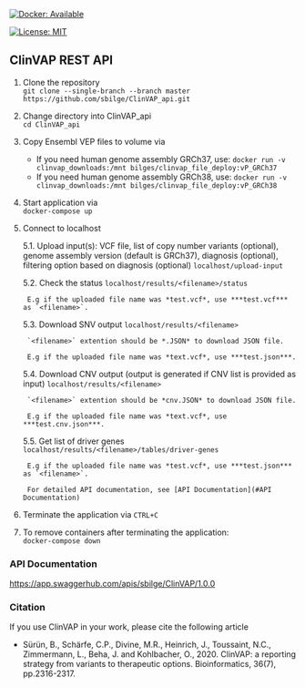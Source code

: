 
[![Docker: Available](https://img.shields.io/badge/hosted-docker--hub-blue.svg)](https://cloud.docker.com/u/personalizedoncology/repository/list)

[![License: MIT](https://img.shields.io/badge/License-MIT-yellow.svg)](https://opensource.org/licenses/MIT)  

## ClinVAP REST API

1. Clone the repository  
`git clone --single-branch --branch master https://github.com/sbilge/ClinVAP_api.git`

2. Change directory into ClinVAP_api  
`cd ClinVAP_api`

3. Copy Ensembl VEP files to volume via

    * If you need human genome assembly GRCh37, use: `docker run -v clinvap_downloads:/mnt bilges/clinvap_file_deploy:vP_GRCh37`
    * If you need human genome assembly GRCh38, use: `docker run -v clinvap_downloads:/mnt bilges/clinvap_file_deploy:vP_GRCh38`

4. Start application via  
`docker-compose up`

5. Connect to localhost

	5.1. Upload input(s): VCF file, list of copy number variants (optional), genome assembly version (default is GRCh37), diagnosis (optional), filtering option based on diagnosis (optional) 
    `localhost/upload-input`   

    5.2. Check the status
    `localhost/results/<filename>/status`

        E.g if the uploaded file name was *test.vcf*, use ***test.vcf*** as `<filename>`.

	5.3. Download SNV output
    `localhost/results/<filename>`

	    `<filename>` extention should be *.JSON* to download JSON file.

	    E.g if the uploaded file name was *text.vcf*, use ***test.json***.

    5.4. Download CNV output (output is generated if CNV list is provided as input)
    `localhost/results/<filename>`

	    `<filename>` extention should be *cnv.JSON* to download JSON file.

	    E.g if the uploaded file name was *text.vcf*, use ***test.cnv.json***.

	5.5. Get list of driver genes   
    `localhost/results/<filename>/tables/driver-genes`
	
	    E.g if the uploaded file name was *test.vcf*, use ***test.json*** as `<filename>`.

	    For detailed API documentation, see [API Documentation](#API Documentation)

6. Terminate the application via `CTRL+C`

7. To remove containers after terminating the application:  
`docker-compose down`

### API Documentation <a name="API Documentation"></a>
<https://app.swaggerhub.com/apis/sbilge/ClinVAP/1.0.0>


### Citation

If you use ClinVAP in your work, please cite the following article

* Sürün, B., Schärfe, C.P., Divine, M.R., Heinrich, J., Toussaint, N.C., Zimmermann, L., Beha, J. and Kohlbacher, O., 2020. ClinVAP: a reporting strategy from variants to therapeutic options. Bioinformatics, 36(7), pp.2316-2317.




